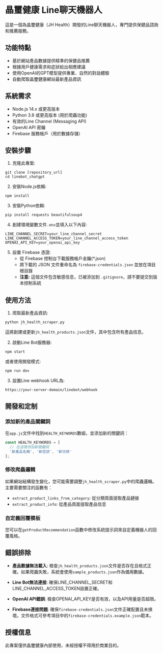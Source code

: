 # 晶璽健康 Line聊天機器人

這是一個為晶璽健康（JH Health）開發的Line聊天機器人，專門提供保健品諮詢和推薦服務。

## 功能特點

- 基於網站產品數據提供精準的保健品推薦
- 根據用戶健康需求和症狀給出相應建議
- 使用OpenAI的GPT模型提供專業、自然的對話體驗
- 自動爬取晶璽健康網站最新產品資訊

## 系統需求

- Node.js 14.x 或更高版本
- Python 3.8 或更高版本 (用於爬蟲功能)
- 有效的Line Channel (Messaging API)
- OpenAI API 密鑰
- Firebase 服務帳戶（用於數據存儲）

## 安裝步驟

1. 克隆此專案:
```
git clone [repository_url]
cd linebot_chatgpt
```

2. 安裝Node.js依賴:
```
npm install
```

3. 安裝Python依賴:
```
pip install requests beautifulsoup4
```

4. 創建環境變數文件`.env`並填入以下內容:
```
LINE_CHANNEL_SECRET=your_line_channel_secret
LINE_CHANNEL_ACCESS_TOKEN=your_line_channel_access_token
OPENAI_API_KEY=your_openai_api_key
```

5. 設置 Firebase 憑證:
   - 從 Firebase 控制台下載服務帳戶金鑰(*.json)
   - 將下載的 JSON 文件重命名為 `firebase-credentials.json` 並放在項目根目錄
   - **注意:** 這個文件包含敏感信息，已被添加到 `.gitignore`，請不要提交到版本控制系統

## 使用方法

1. 爬取最新產品資訊:
```
python jh_health_scraper.py
```
這將創建或更新`jh_health_products.json`文件，其中包含所有產品信息。

2. 啟動Line Bot服務器:
```
npm start
```
或者使用開發模式:
```
npm run dev
```

3. 設置Line webhook URL為:
```
https://your-server-domain/linebot/webhook
```

## 開發和定制

### 添加新的產品關鍵詞

在`app.js`文件中找到`HEALTH_KEYWORDS`數組，並添加新的關鍵詞：

```javascript
const HEALTH_KEYWORDS = [
  // 在這裡添加新關鍵詞
  '新產品名稱', '新症狀', '新功效'
];
```

### 修改爬蟲邏輯

如果網站結構發生變化，您可能需要調整`jh_health_scraper.py`中的爬蟲邏輯。主要需要關注的函數有：

- `extract_product_links_from_category`: 從分類頁面提取產品鏈接
- `extract_product_info`: 從產品頁面提取產品信息

### 自定義回覆模板

您可以在`getProductRecommendation`函數中修改系統提示詞來自定義機器人的回覆風格。

## 錯誤排除

- **產品數據無法載入**: 檢查`jh_health_products.json`文件是否存在且格式正確。如果爬蟲失敗，系統會使用`sample_products.json`作為備用數據。

- **Line Bot無法連接**: 確保LINE_CHANNEL_SECRET和LINE_CHANNEL_ACCESS_TOKEN設置正確。

- **OpenAI API錯誤**: 檢查OPENAI_API_KEY是否有效，以及API用量是否超限。

- **Firebase連接問題**: 確保`firebase-credentials.json`文件正確配置且未損壞。文件格式可參考項目中的`firebase-credentials.example.json`範本。

## 授權信息

此專案僅供晶璽健康內部使用，未經授權不得用於商業目的。
